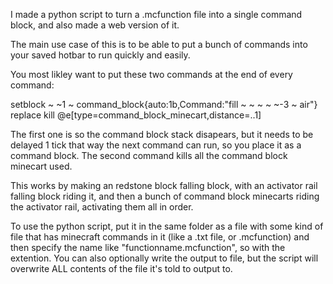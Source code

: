 I made a python script to turn a .mcfunction file into a single command block, and also made a web version of it.

The main use case of this is to be able to put a bunch of commands into your saved hotbar to run quickly and easily.

You most likley want to put these two commands at the end of every command:

setblock ~ ~1 ~ command_block{auto:1b,Command:"fill ~ ~ ~ ~ ~-3 ~ air"} replace
kill @e[type=command_block_minecart,distance=..1]

The first one is so the command block stack disapears, but it needs to be delayed 1 tick that way the next command can run, so you place it as a command block.
The second command kills all the command block minecart used.

This works by making an redstone block falling block, with an activator rail falling block riding it, and then a bunch of command block minecarts riding the activator rail, activating them all in order.

To use the python script, put it in the same folder as a file with some kind of file that has minecraft commands in it (like a .txt file, or .mcfunction) and then specify the name like "functionname.mcfunction", so with the extention. You can also optionally write the output to file, but the script will overwrite ALL contents of the file it's told to output to.
